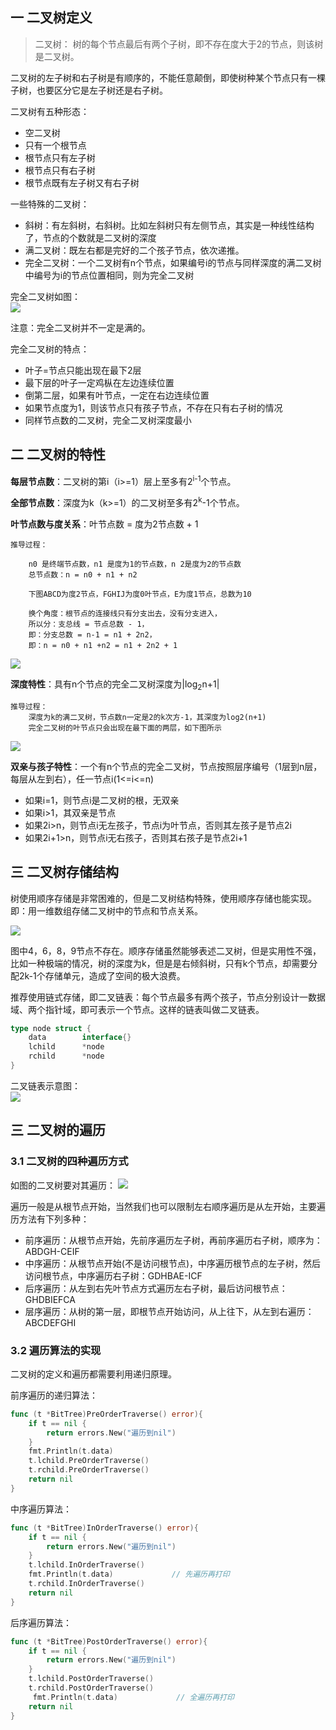 ## 一 二叉树定义

> 二叉树： 树的每个节点最后有两个子树，即不存在度大于2的节点，则该树是二叉树。

二叉树的左子树和右子树是有顺序的，不能任意颠倒，即使树种某个节点只有一棵子树，也要区分它是左子树还是右子树。  

二叉树有五种形态：
- 空二叉树
- 只有一个根节点
- 根节点只有左子树
- 根节点只有右子树
- 根节点既有左子树又有右子树

一些特殊的二叉树：
- 斜树：有左斜树，右斜树。比如左斜树只有左侧节点，其实是一种线性结构了，节点的个数就是二叉树的深度
- 满二叉树：既左右都是完好的二个孩子节点，依次递推。
- 完全二叉树：一个二叉树有n个节点，如果编号i的节点与同样深度的满二叉树中编号为i的节点位置相同，则为完全二叉树

完全二叉树如图：  
![](../images/structure/binarytree-02.png)

注意：完全二叉树并不一定是满的。  

完全二叉树的特点：
- 叶子=节点只能出现在最下2层
- 最下层的叶子一定鸡枞在左边连续位置
- 倒第二层，如果有叶节点，一定在右边连续位置
- 如果节点度为1，则该节点只有孩子节点，不存在只有右子树的情况
- 同样节点数的二叉树，完全二叉树深度最小


## 二 二叉树的特性  

**每层节点数**：二叉树的第i（i>=1）层上至多有2<sup>i-1</sup>个节点。  

**全部节点数**：深度为k（k>=1）的二叉树至多有2<sup>k</sup>-1个节点。  

**叶节点数与度关系**：叶节点数 = 度为2节点数 + 1
```
推导过程：

    n0 是终端节点数，n1 是度为1的节点数，n 2是度为2的节点数
    总节点数：n = n0 + n1 + n2  
    
    下图ABCD为度2节点，FGHIJ为度0叶节点，E为度1节点，总数为10

    换个角度：根节点的连接线只有分支出去，没有分支进入，
    所以分：支总线 = 节点总数 - 1，
    即：分支总数 = n-1 = n1 + 2n2，
    即：n = n0 + n1 +n2 = n1 + 2n2 + 1
```
![](../images/structure/binarytree-03.png)

**深度特性**：具有n个节点的完全二叉树深度为|log<sub>2</sub>n+1|
```
推导过程：
    深度为k的满二叉树，节点数n一定是2的k次方-1，其深度为log2(n+1)
    完全二叉树的叶节点只会出现在最下面的两层，如下图所示
```
![](../images/structure/binarytree-04.png)

**双亲与孩子特性**：一个有n个节点的完全二叉树，节点按照层序编号（1层到n层，每层从左到右），任一节点i(1<=i<=n)
- 如果i=1，则节点i是二叉树的根，无双亲
- 如果i>1，其双亲是节点
- 如果2i>n，则节点i无左孩子，节点i为叶节点，否则其左孩子是节点2i
- 如果2i+1>n，则节点i无右孩子，否则其右孩子是节点2i+1

## 三 二叉树存储结构

树使用顺序存储是非常困难的，但是二叉树结构特殊，使用顺序存储也能实现。即：用一维数组存储二叉树中的节点和节点关系。  

![](../images/structure/binarytree-05.png)

图中4，6，8，9节点不存在。顺序存储虽然能够表述二叉树，但是实用性不强，比如一种极端的情况，树的深度为k，但是是右倾斜树，只有k个节点，却需要分配2k-1个存储单元，造成了空间的极大浪费。  

推荐使用链式存储，即二叉链表：每个节点最多有两个孩子，节点分别设计一数据域、两个指针域，即可表示一个节点。这样的链表叫做二叉链表。  

```go
type node struct {
    data        interface{}
    lchild      *node
    rchild      *node
}
```

二叉链表示意图：  
![](../images/structure/binarytree-06.png)

## 三 二叉树的遍历

### 3.1 二叉树的四种遍历方式

如图的二叉树要对其遍历： 
![](../images/structure/binarytree-07.png)

遍历一般是从根节点开始，当然我们也可以限制左右顺序遍历是从左开始，主要遍历方法有下列多种： 
- 前序遍历：从根节点开始，先前序遍历左子树，再前序遍历右子树，顺序为：ABDGH-CEIF
- 中序遍历：从根节点开始(不是访问根节点)，中序遍历根节点的左子树，然后访问根节点，中序遍历右子树：GDHBAE-ICF
- 后序遍历：从左到右先叶节点方式遍历左右子树，最后访问根节点：GHDBIEFCA
- 层序遍历：从树的第一层，即根节点开始访问，从上往下，从左到右遍历：ABCDEFGHI

### 3.2 遍历算法的实现

二叉树的定义和遍历都需要利用递归原理。  

前序遍历的递归算法：
```go
func (t *BitTree)PreOrderTraverse() error){
    if t == nil {
        return errors.New("遍历到nil") 
    }
    fmt.Println(t.data)
    t.lchild.PreOrderTraverse()
    t.rchild.PreOrderTraverse()
    return nil
}
```

中序遍历算法：
```go
func (t *BitTree)InOrderTraverse() error){
    if t == nil {
        return errors.New("遍历到nil") 
    }
    t.lchild.InOrderTraverse()
    fmt.Println(t.data)             // 先遍历再打印
    t.rchild.InOrderTraverse()
    return nil
}
```

后序遍历算法：
```go
func (t *BitTree)PostOrderTraverse() error){
    if t == nil {
        return errors.New("遍历到nil") 
    }
    t.lchild.PostOrderTraverse()
    t.rchild.PostOrderTraverse()
     fmt.Println(t.data)             // 全遍历再打印
    return nil
}
```